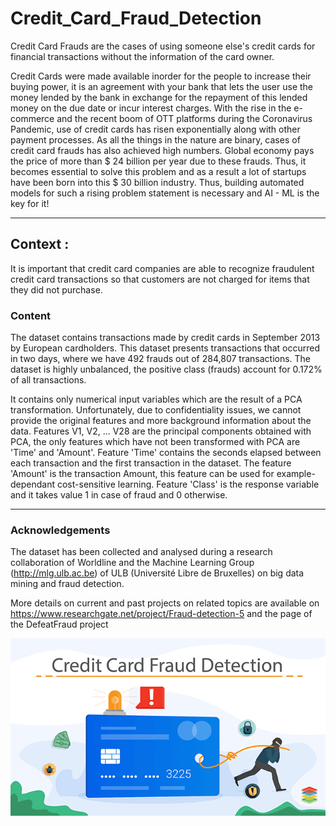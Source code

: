 # Credit_Card_Fraud_Detection
Credit Card Frauds are the cases of using someone else's credit cards for financial transactions without the information of the card owner.

Credit Cards were made available inorder for the people to increase their buying power, it is an agreement with your bank that lets the user use the money lended by the bank in exchange for the repayment of this lended money on the due date or incur interest charges. With the rise in the e-commerce and the recent boom of OTT platforms during the Coronavirus Pandemic, use of credit cards has risen exponentially along with other payment processes. As all the things in the nature are binary, cases of credit card frauds has also achieved high numbers. Global economy pays the price of more than $ 24 billion per year due to these frauds. Thus, it becomes essential to solve this problem and as a result a lot of startups have been born into this \$ 30 billion industry.
Thus, building automated models for such a rising problem statement is necessary and AI - ML is the key for it!

___
## Context : 

It is important that credit card companies are able to recognize fraudulent credit card transactions so that customers are not charged for items that they did not purchase.

### Content
The dataset contains transactions made by credit cards in September 2013 by European cardholders.
This dataset presents transactions that occurred in two days, where we have 492 frauds out of 284,807 transactions. The dataset is highly unbalanced, the positive class (frauds) account for 0.172% of all transactions.

It contains only numerical input variables which are the result of a PCA transformation. Unfortunately, due to confidentiality issues, we cannot provide the original features and more background information about the data. Features V1, V2, … V28 are the principal components obtained with PCA, the only features which have not been transformed with PCA are 'Time' and 'Amount'. Feature 'Time' contains the seconds elapsed between each transaction and the first transaction in the dataset. The feature 'Amount' is the transaction Amount, this feature can be used for example-dependant cost-sensitive learning. Feature 'Class' is the response variable and it takes value 1 in case of fraud and 0 otherwise.

- --- --

### Acknowledgements
The dataset has been collected and analysed during a research collaboration of Worldline and the Machine Learning Group (http://mlg.ulb.ac.be) of ULB (Université Libre de Bruxelles) on big data mining and fraud detection.

More details on current and past projects on related topics are available on https://www.researchgate.net/project/Fraud-detection-5 and the page of the DefeatFraud project


 ![img](img/xenonstack-credit-card-fraud-detection.png)
 
 
